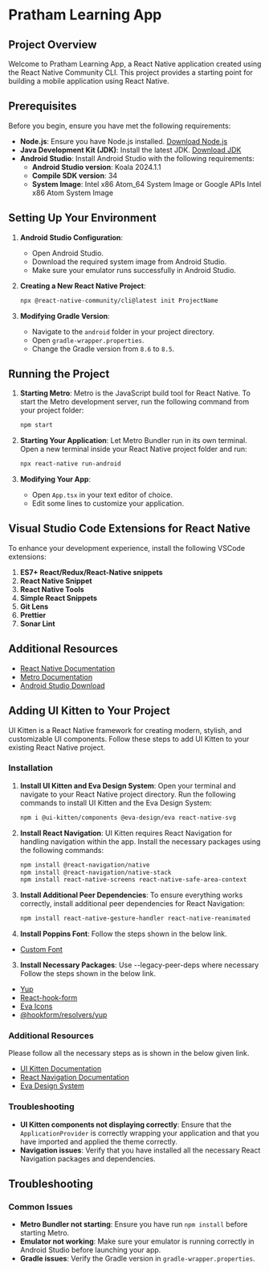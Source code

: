 # Pratham Learning App

## Project Overview

Welcome to Pratham Learning App, a React Native application created using the React Native Community CLI. This project provides a starting point for building a mobile application using React Native.

## Prerequisites

Before you begin, ensure you have met the following requirements:

- **Node.js**: Ensure you have Node.js installed. [Download Node.js](https://nodejs.org/)
- **Java Development Kit (JDK)**: Install the latest JDK. [Download JDK](https://www.oracle.com/java/technologies/javase-jdk11-downloads.html)
- **Android Studio**: Install Android Studio with the following requirements:
  - **Android Studio version**: Koala 2024.1.1
  - **Compile SDK version**: 34
  - **System Image**: Intel x86 Atom_64 System Image or Google APIs Intel x86 Atom System Image

## Setting Up Your Environment

1. **Android Studio Configuration**:
    - Open Android Studio.
    - Download the required system image from Android Studio.
    - Make sure your emulator runs successfully in Android Studio.

2. **Creating a New React Native Project**:
    ```sh
    npx @react-native-community/cli@latest init ProjectName
    ```

3. **Modifying Gradle Version**:
    - Navigate to the `android` folder in your project directory.
    - Open `gradle-wrapper.properties`.
    - Change the Gradle version from `8.6` to `8.5`.

## Running the Project

1. **Starting Metro**:
    Metro is the JavaScript build tool for React Native. To start the Metro development server, run the following command from your project folder:
    ```sh
    npm start
    ```

2. **Starting Your Application**:
    Let Metro Bundler run in its own terminal. Open a new terminal inside your React Native project folder and run:
    ```sh
    npx react-native run-android
    ```

3. **Modifying Your App**:
    - Open `App.tsx` in your text editor of choice.
    - Edit some lines to customize your application.

## Visual Studio Code Extensions for React Native

To enhance your development experience, install the following VSCode extensions:

1. **ES7+ React/Redux/React-Native snippets**
2. **React Native Snippet**
3. **React Native Tools**
4. **Simple React Snippets**
5. **Git Lens**
6. **Prettier**
7. **Sonar Lint**

## Additional Resources

- [React Native Documentation](https://reactnative.dev/docs/getting-started)
- [Metro Documentation](https://facebook.github.io/metro/docs/getting-started)
- [Android Studio Download](https://developer.android.com/studio)


## Adding UI Kitten to Your Project

UI Kitten is a React Native framework for creating modern, stylish, and customizable UI components. Follow these steps to add UI Kitten to your existing React Native project.

### Installation

1. **Install UI Kitten and Eva Design System**:
    Open your terminal and navigate to your React Native project directory. Run the following commands to install UI Kitten and the Eva Design System:
    ```sh
    npm i @ui-kitten/components @eva-design/eva react-native-svg
    ```

2. **Install React Navigation**:
    UI Kitten requires React Navigation for handling navigation within the app. Install the necessary packages using the following commands:
    ```sh
    npm install @react-navigation/native
    npm install @react-navigation/native-stack
    npm install react-native-screens react-native-safe-area-context
    ```

3. **Install Additional Peer Dependencies**:
    To ensure everything works correctly, install additional peer dependencies for React Navigation:
    ```sh
    npm install react-native-gesture-handler react-native-reanimated
    ```


2. **Install Poppins Font**:
   Follow the steps shown in the below link.
 - [Custom Font](https://blog.logrocket.com/adding-custom-fonts-react-native/)

3. **Install Necessary Packages**:
   Use --legacy-peer-deps where necessary
   Follow the steps shown in the below link.
 - [Yup](https://www.npmjs.com/package/yup)
 - [React-hook-form](https://react-hook-form.com/)
 - [Eva Icons](https://akveo.github.io/eva-icons/#/)
 - [@hookform/resolvers/yup](https://www.npmjs.com/package/@hookform/resolvers)

### Additional Resources
Please follow all the necessary steps as is shown in the below given link.
- [UI Kitten Documentation](https://akveo.github.io/react-native-ui-kitten/)
- [React Navigation Documentation](https://reactnavigation.org/docs/getting-started/)
- [Eva Design System](https://eva.design/)

### Troubleshooting

- **UI Kitten components not displaying correctly**: Ensure that the `ApplicationProvider` is correctly wrapping your application and that you have imported and applied the theme correctly.
- **Navigation issues**: Verify that you have installed all the necessary React Navigation packages and dependencies.
## Troubleshooting

### Common Issues

- **Metro Bundler not starting**: Ensure you have run `npm install` before starting Metro.
- **Emulator not working**: Make sure your emulator is running correctly in Android Studio before launching your app.
- **Gradle issues**: Verify the Gradle version in `gradle-wrapper.properties`.
